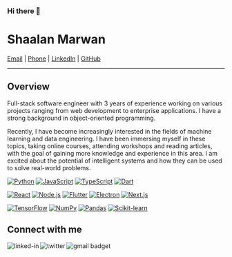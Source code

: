 ### Hi there 👋

<!--
**ShaalanMarwan/ShaalanMarwan** is a ✨ _special_ ✨ repository because its `README.md` (this file) appears on your GitHub profile.

<!-- Here are some ideas to get you started:-->

<!-- <h1 style="center">Hi there , I am Shaalan Marwan</h1> -->
<!-- - 🔭 I’m currently working on software developer </br> -->
<!-- - 🌱 I’m currently learning to be Full Stack developer </br>  -->
<!-- -- 👯 I’m looking to collaborate on ... </br> -->
<!-- - 🤔 I’m looking for help with advance topics</br> -->
<!-- - 💬 Ask me about -->
<!-- - 😄 Pronouns: ... -->
<!-- - ⚡ Fun fact: ...-->

# Shaalan Marwan

[Email](mailto:shaalanmarwan98@gmail.com) | [Phone](tel:+9647710408906) | [LinkedIn](https://www.linkedin.com/in/shaalanmarwan/) | [GitHub](https://github.com/ShaalanMarwan)

---

## Overview
Full-stack software engineer with 3 years of experience working on various projects ranging from web development to enterprise applications. I have a strong background in object-oriented programming.

Recently, I have become increasingly interested in the fields of machine learning and data engineering. I have been immersing myself in these topics, taking online courses, attending workshops and reading articles, with the goal of gaining more knowledge and experience in this area. I am excited about the potential of intelligent systems and how they can be used to solve real-world problems.


[![Python](https://img.shields.io/badge/-Python-3776AB?style=flat-square&logo=python&logoColor=white)](https://www.python.org/)
[![JavaScript](https://img.shields.io/badge/-JavaScript-F7DF1E?style=flat-square&logo=javascript&logoColor=white)](https://developer.mozilla.org/en-US/docs/Web/JavaScript)
[![TypeScript](https://img.shields.io/badge/-TypeScript-3178C6?style=flat-square&logo=typescript&logoColor=white)](https://www.typescriptlang.org/)
[![Dart](https://img.shields.io/badge/-Dart-0175C2?style=flat-square&logo=dart&logoColor=white)](https://dart.dev/)


[![React](https://img.shields.io/badge/-ReactJS-61DAFB?style=flat-square&logo=react&logoColor=white)](https://reactjs.org/)
[![Node.js](https://img.shields.io/badge/-NodeJS-339933?style=flat-square&logo=node.js&logoColor=white)](https://nodejs.org/)
[![Flutter](https://img.shields.io/badge/-Flutter-02569B?style=flat-square&logo=flutter&logoColor=white)](https://flutter.dev/)
[![Electron](https://img.shields.io/badge/-ElectronJS-47848F?style=flat-square&logo=electron&logoColor=white)](https://www.electronjs.org/)
[![Next.js](https://img.shields.io/badge/-NextJS-000000?style=flat-square&logo=next.js&logoColor=white)](https://nextjs.org/)


[![TensorFlow](https://img.shields.io/badge/-TensorFlow-FF6F00?style=flat-square&logo=tensorflow&logoColor=white)](https://www.tensorflow.org/)
[![NumPy](https://img.shields.io/badge/-NumPy-013243?style=flat-square&logo=numpy&logoColor=white)](https://numpy.org/)
[![Pandas](https://img.shields.io/badge/-Pandas-150458?style=flat-square&logo=pandas&logoColor=white)](https://pandas.pydata.org/)
[![Scikit-learn](https://img.shields.io/badge/-Scikit--learn-F7931E?style=flat-square&logo=scikit-learn&logoColor=white)](https://scikit-learn.org/)


## Connect with me
[<img align="left" alt="linked-in" src="https://img.shields.io/badge/linkedin-%230077B5.svg?&style=for-the-badge&logo=linkedin&logoColor=white" />](https://www.linkedin.com/in/shaalanmarwan/)
[<img align="left" alt="twitter" src="https://img.shields.io/badge/twitter-%231DA1F2.svg?&style=for-the-badge&logo=twitter&logoColor=white" />](https://twitter.com/shaalan_marwan)
[<img align="left" alt="gmail badget" src="https://img.shields.io/badge/Gmail-D14836?style=for-the-badge&logo=gmail&logoColor=white" />](mailto:salsanjary@gmail.com)



